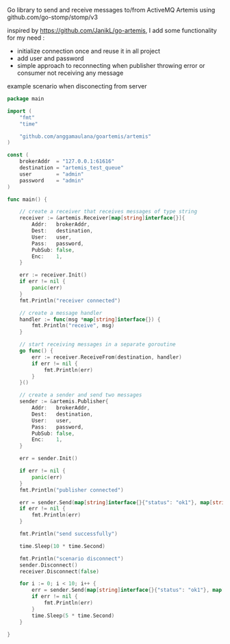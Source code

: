 Go library to send and receive messages to/from ActiveMQ Artemis using github.com/go-stomp/stomp/v3

inspired by https://github.com/JanikL/go-artemis, I add some functionality for my need :
- initialize connection once and reuse it in all project
- add user and password
- simple approach to reconnecting when publisher throwing error or consumer not receiving any message 

example scenario when disconecting from server 

```go
package main

import (
	"fmt"
	"time"

	"github.com/anggamaulana/goartemis/artemis"
)

const (
	brokerAddr  = "127.0.0.1:61616"
	destination = "artemis_test_queue"
	user        = "admin"
	password    = "admin"
)

func main() {

	// create a receiver that receives messages of type string
	receiver := &artemis.Receiver[map[string]interface{}]{
		Addr:   brokerAddr,
		Dest:   destination,
		User:   user,
		Pass:   password,
		PubSub: false,
		Enc:    1,
	}

	err := receiver.Init()
	if err != nil {
		panic(err)
	}
	fmt.Println("receiver connected")

	// create a message handler
	handler := func(msg *map[string]interface{}) {
		fmt.Println("receive", msg)
	}

	// start receiving messages in a separate goroutine
	go func() {
		err := receiver.ReceiveFrom(destination, handler)
		if err != nil {
			fmt.Println(err)
		}
	}()

	// create a sender and send two messages
	sender := &artemis.Publisher{
		Addr:   brokerAddr,
		Dest:   destination,
		User:   user,
		Pass:   password,
		PubSub: false,
		Enc:    1,
	}

	err = sender.Init()

	if err != nil {
		panic(err)
	}
	fmt.Println("publisher connected")

	err = sender.Send(map[string]interface{}{"status": "ok1"}, map[string]interface{}{"status": "ok2"})
	if err != nil {
		fmt.Println(err)
	}

	fmt.Println("send successfully")

	time.Sleep(10 * time.Second)

	fmt.Println("scenario disconnect")
	sender.Disconnect()
	receiver.Disconnect(false)

	for i := 0; i < 10; i++ {
		err = sender.Send(map[string]interface{}{"status": "ok1"}, map[string]interface{}{"status": "ok2"})
		if err != nil {
			fmt.Println(err)
		}
		time.Sleep(5 * time.Second)
	}

}


```
